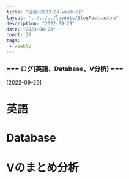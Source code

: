 ```yaml
---
title: "週報[2022-09-week-5]"
layout: "../../../layouts/BlogPost.astro"
description: "2022-09-29"
date: "2023-08-03"
count: 28
tags:
 - weekly
---
```





### === ログ(英語、Database、V分析) ===

[2022-09-29]

# 英語

# Database

# Vのまとめ分析
